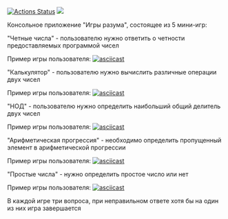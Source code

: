 [![Actions Status](https://github.com/MaryKom/java-project-71/workflows/hexlet-check/badge.svg)](https://github.com/ligrena/java-project-61/actions)
<a href="https://codeclimate.com/github/ligrena/java-project-61/maintainability"><img src="https://api.codeclimate.com/v1/badges/7613737a4b805635610c/maintainability" /></a>

Консольное приложение "Игры разума", состоящее из 5 мини-игр:

"Четные числа" - пользователю нужно ответить о четности предоставляемых программой чисел

Пример игры пользователя: 
[![asciicast](https://asciinema.org/a/sH9LT649nUwooySaLAfPmSMrQ.svg)](https://asciinema.org/a/sH9LT649nUwooySaLAfPmSMrQ)

"Калькулятор" - пользователю нужно вычислить различные операции двух чисел

Пример игры пользователя:
[![asciicast](https://asciinema.org/a/fdGhlf9eg3nJeSqDzR7lffgYT.svg)](https://asciinema.org/a/fdGhlf9eg3nJeSqDzR7lffgYT)

"НОД" - пользователю нужно определить наибольший общий делитель двух чисел

Пример игры пользователя:
[![asciicast](https://asciinema.org/a/hJfgtGMrKBG1lTWkmKMkNWtiZ.svg)](https://asciinema.org/a/hJfgtGMrKBG1lTWkmKMkNWtiZ)

"Арифметическая прогрессия" - необходимо определить пропущенный элемент в арифметической прогрессии

Пример игры пользователя:
[![asciicast](https://asciinema.org/a/RUYEh5YOMbo1IkNb3b66k6waQ.svg)](https://asciinema.org/a/RUYEh5YOMbo1IkNb3b66k6waQ)

"Простые числа" - нужно определить простое число или нет

Пример игры пользователя:
[![asciicast](https://asciinema.org/a/8MmJ1eDm8gsJUZ7sBH3CjUcCN.svg)](https://asciinema.org/a/8MmJ1eDm8gsJUZ7sBH3CjUcCN)

В каждой игре три вопроса, при неправильном ответе хотя бы на один из них игра завершается